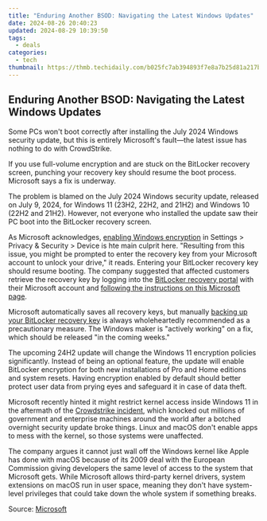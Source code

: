 ```yaml
---
title: "Enduring Another BSOD: Navigating the Latest Windows Updates"
date: 2024-08-26 20:40:23
updated: 2024-08-29 10:39:50
tags:
  - deals
categories:
  - tech
thumbnail: https://thmb.techidaily.com/b025fc7ab394893f7e8a7b25d81a217b766fc055b9d4d40cb760c793a3b4d35f.jpg
---
```


## Enduring Another BSOD: Navigating the Latest Windows Updates

Some PCs won't boot correctly after installing the July 2024 Windows security update, but this is entirely Microsoft's fault—the latest issue has nothing to do with CrowdStrike.

 If you use full-volume encryption and are stuck on the BitLocker recovery screen, punching your recovery key should resume the boot process. Microsoft says a fix is underway.

 The problem is blamed on the July 2024 Windows security update, released on July 9, 2024, for Windows 11 (23H2, 22H2, and 21H2) and Windows 10 (22H2 and 21H2). However, not everyone who installed the update saw their PC boot into the BitLocker recovery screen.

 As Microsoft acknowledges, [enabling Windows encryption](https://change-location.techidaily.com/how-to-teleport-your-gps-location-on-vivo-v30-lite-5g-drfone-by-drfone-virtual-android/) in Settings > Privacy & Security > Device is hte main culprit here. "Resulting from this issue, you might be prompted to enter the recovery key from your Microsoft account to unlock your drive," it reads. Entering your BitLocker recovery key should resume booting. The company suggested that affected customers retrieve the recovery key by logging into the [BitLocker recovery portal](https://account.microsoft.com/devices/recoverykey) with their Microsoft account and [following the instructions on this Microsoft page](https://support.microsoft.com/windows/finding-your-bitlocker-recovery-key-in-windows-6b71ad27-0b89-ea08-f143-056f5ab347d6).

 Microsoft automatically saves all recovery keys, but manually [backing up your BitLocker recovery key](https://instagram-clips.techidaily.com/2024-approved-engaging-users-with-instagrams-interactive-survey-feature/) is always wholeheartedly recommended as a precautionary measure. The Windows maker is "actively working" on a fix, which should be released "in the coming weeks."

 The upcoming 24H2 update will change the Windows 11 encryption policies significantly. Instead of being an optional feature, the update will enable BitLocker encryption for both new installations of Pro and Home editions and system resets. Having encryption enabled by default should better protect user data from prying eyes and safeguard it in case of data theft.

 Microsoft recently hinted it might restrict kernel access inside Windows 11 in the aftermath of the [Crowdstrike incident](https://article-files.techidaily.com/2024-approved-live-radio-at-your-fingertips-an-easy-recording-guide/), which knocked out millions of government and enterprise machines around the world after a botched overnight security update broke things. Linux and macOS don't enable apps to mess with the kernel, so those systems were unaffected.

 The company argues it cannot just wall off the Windows kernel like Apple has done with macOS because of its 2009 deal with the European Commission giving developers the same level of access to the system that Microsoft gets. While Microsoft allows third-party kernel drivers, system extensions on macOS run in user space, meaning they don't have system-level privileges that could take down the whole system if something breaks.

 Source: [Microsoft](https://learn.microsoft.com/en-us/windows/release-health/status-windows-11-23h2#3358msgdesc)

<ins class="adsbygoogle"
     style="display:block"
     data-ad-format="autorelaxed"
     data-ad-client="ca-pub-7571918770474297"
     data-ad-slot="1223367746"></ins>



<ins class="adsbygoogle"
     style="display:block"
     data-ad-client="ca-pub-7571918770474297"
     data-ad-slot="8358498916"
     data-ad-format="auto"
     data-full-width-responsive="true"></ins>
